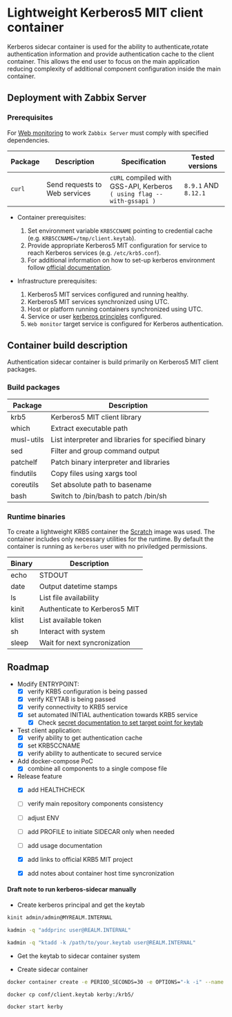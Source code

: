 # Lightweight Kerberos5 MIT client container

Kerberos sidecar container is used for the ability to authenticate,rotate authentication information and provide authentication cache to the client container. This allows the end user to focus on the main application reducing complexity of additional component configuration inside the main container.

## Deployment with Zabbix Server

### Prerequisites

For [Web monitoring](https://www.zabbix.com/documentation/7.2/en/manual/web_monitoring) to work `Zabbix Server` must comply with specified dependencies.

| Package     | Description | Specification | Tested versions |
| ----------- | ----------- | ----------- | ----------- |
| `curl`        | Send requests to Web services | `cURL` compiled with GSS-API, Kerberos <br>`( using flag --with-gssapi )` | `8.9.1` AND `8.12.1` |

* Container prerequisites:
  1. Set environment variable `KRB5CCNAME` pointing to credential cache (e.g. `KRB5CCNAME=/tmp/client.keytab`).  
  2. Provide appropriate Kerberos5 MIT configuration for service to reach Kerberos services (e.g. `/etc/krb5.conf`).  
  3. For additional information on how to set-up kerberos environment follow [official documentation](https://web.mit.edu/kerberos/krb5-1.21/doc/).  

* Infrastructure prerequisites:
  1. Kerberos5 MIT services configured and running healthy.
  2. Kerberos5 MIT services synchronized using UTC.
  3. Host or platform running containers synchronized using UTC.
  4. Service or user [kerberos principles](https://web.mit.edu/kerberos/krb5-1.21/doc/admin/database.html#principals) configured.  
  5. `Web monitor` target service is configured for Kerberos authentication.  

## Container build description

Authentication sidecar container is build primarily on Kerberos5 MIT client packages.

### Build packages

| Package     | Description |
| ----------- | ----------- |
| krb5        | Kerberos5 MIT client library                        |
| which       | Extract executable path                             |
| musl-utils  | List interpreter and libraries for specified binary |
| sed         | Filter and group command output                     |
| patchelf    | Patch binary interpreter and libraries              |
| findutils   | Copy files using xargs tool                         |
| coreutils   | Set absolute path to basename                       |
| bash        | Switch to /bin/bash to patch /bin/sh                |

### Runtime binaries

To create a lightweight KRB5 container the [Scratch](https://hub.docker.com/_/scratch) image was used. The container includes only necessary utilities for the runtime. By default the container is running as `kerberos` user with no priviledged permissions.

| Binary      | Description |
| ----------- | ----------- |
| echo  | STDOUT                        |
| date  | Output datetime stamps        |
| ls    | List file availability        |
| kinit | Authenticate to Kerberos5 MIT |
| klist | List available token          |
| sh    | Interact with system          |
| sleep | Wait for next syncronization  |

## Roadmap

* Modify ENTRYPOINT:
  - [x] verify KRB5 configuration is being passed
  - [x] verify KEYTAB is being passed
  - [x] verify connectivity to KRB5 service
  - [x] set automated INITIAL authentication towards KRB5 service
    - [x] Check [secret documentation to set target point for keytab](https://docs.docker.com/reference/compose-file/services/#long-syntax-4)
* Test client application:
  - [x] verify ability to get authentication cache
  - [x] set KRB5CCNAME
  - [x] verify ability to authenticate to secured service
* Add docker-compose PoC
  - [x] combine all components to a single compose file
* Release feature
  - [x] add HEALTHCHECK
  - [ ] verify main repository components consistency
  - [ ] adjust ENV
  - [ ] add PROFILE to initiate SIDECAR only when needed
  - [ ] add usage documentation
  - [x] add links to official KRB5 MIT project
  - [x] add notes about container host time syncronization


#### Draft note to run kerberos-sidecar manually

* Create kerberos principal and get the keytab

```sh
kinit admin/admin@MYREALM.INTERNAL

kadmin -q "addprinc user@REALM.INTERNAL"

kadmin -q "ktadd -k /path/to/your.keytab user@REALM.INTERNAL"
```

* Get the keytab to sidecar container system

* Create sidecar container  

```sh
docker container create -e PERIOD_SECONDS=30 -e OPTIONS="-k -i" --name kerby -it --network kerberos-backend --mount type=tmpfs,destination=/dev/shm kerberos-sidecar:latest

docker cp conf/client.keytab kerby:/krb5/

docker start kerby
```